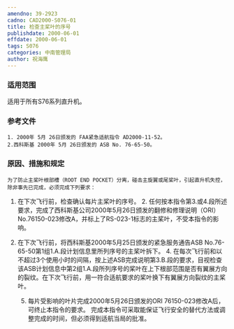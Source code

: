 ```yaml
---
amendno: 39-2923
cadno: CAD2000-S076-01
title: 检查主桨叶的序号
publishdate: 2000-06-01
effdate: 2000-06-01
tags: S076
categories: 中南管理局
author: 祝海鹰
---
```


### 适用范围 
适用于所有S76系列直升机。

<!--more-->
### 参考文件
    1. 2000年 5月 26日颁发的 FAA紧急适航指令 AD2000-11-52。
    2.西科斯基 2000年 5月 26日颁发的 ASB No. 76-65-50。

### 原因、措施和规定 
    为了防止主桨叶根部槽（ROOT END POCKET）分离，碰击主旋翼或尾桨叶，引起直升机失控，除非事先已完成，必须完成下列要求： 
1. 在下次飞行前，检查确认每片主桨叶的序号。 
    2. 任何按本指令第3.或4.段所述要求，完成了西科斯基公司2000年5月26日颁发的翻修和修理说明（ORI）No.76150-023修改A，并标上了RS-023-1标志的主桨叶，不受本指令的影响。 
3. 在下次飞行前，将西科斯基2000年5月25日颁发的紧急服务通告ASB No.76-65-50第1组1.A.段计划信息里所列序号的主桨叶拆下。 
    4. 在每次飞行前和以不超过3个使用小时的间隔，按上述ASB完成说明第3.B.段的要求，目视检查该ASB计划信息中第2组1.A.段所列序号的桨叶在上下根部范围是否有翼展方向的裂纹。在下次飞行前，用一符合适航要求的桨叶换下有翼展方向裂纹的主桨叶。 

  
    5. 每片受影响的叶片完成2000年5月26日颁发的ORI 76150-023修改A后，可终止本指令的要求。 
    完成本指令可采取能保证飞行安全的替代方法或调整完成的时间，但必须得到适航当局的批准。
